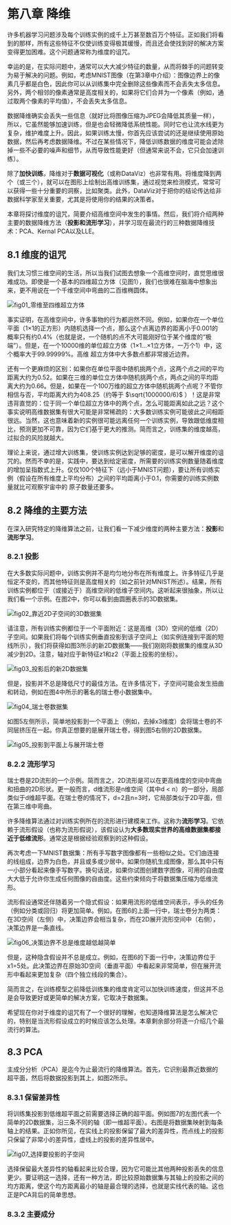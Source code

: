 # 第八章 降维

许多机器学习问题涉及每个训练实例的成千上万甚至数百万个特征。正如我们将看到的那样，所有这些特征不仅使训练变得极其缓慢，而且还会使找到好的解决方案变得更加困难。这个问题通常称为维度的诅咒。

幸运的是，在实际问题中，通常可以大大减少特征的数量，从而将棘手的问题转变为易于解决的问题。例如，考虑MNIST图像（在第3章中介绍）：图像边界上的像素几乎都是白色，因此你可以从训练集中完全删除这些像素而不会丢失太多信息。另外，两个相邻的像素通常是高度相关的，如果将它们合并为一个像素（例如，通过取两个像素的平均值），不会丢失太多信息。

数据降维确实会丢失一些信息（就好比将图像压缩为JPEG会降低其质量一样），所以，它虽然能够加速训练，但是也会轻微降低系统性能。同时它也让流水线更为复杂，维护难度上升。因此，如果训练太慢，你首先应该尝试的还是继续使用原始数据，然后再考虑数据降维。不过在某些情况下，降低训练数据的维度可能会滤除掉一些不必要的噪声和细节，从而导致性能更好（但通常来说不会，它只会加速训练）。

除了**加快训练**，降维对于**数据可视化**（或称DataViz）也非常有用。将维度降到两个（或三个），就可以在图形上绘制出高维训练集，通过视觉来检测模式，常常可以获得一些十分重要的洞察，比如聚类。此外，DataViz对于把你的结论传达给非数据科学家至关重要，尤其是将使用你的结果的决策者。

本章将探讨维度的诅咒，简要介绍高维空间中发生的事情。然后，我们将介绍两种主要的数据降维方法（**投影和流形学习**），并学习现在最流行的三种数据降维技术：PCA、Kernal PCA以及LLE。

## 8.1 维度的诅咒

我们太习惯三维空间的生活，所以当我们试图去想象一个高维空间时，直觉思维很难成功。即使是一个基本的四维超立方体（见图1），我们也很难在脑海中想象出来，更不用说在一个千维空间中弯曲的二百维椭圆体。

![fig01_零维至四维超立方体]()

事实证明，在高维空间中，许多事物的行为都迥然不同。例如，如果你在一个单位平面（1×1的正方形）内随机选择一个点，那么这个点离边界的距离小于0.001的概率只有约0.4%（也就是说，一个随机的点不大可能刚好位于某个维度的“极端”）。但是，在一个10000维的单位超立方体（1×1...×1立方体，一万个1）中，这个概率大于99.99999%。高维
超立方体中大多数点都非常接近边界。

还有一个更麻烦的区别：如果你在单位平面中随机挑两个点，这两个点之间的平均距离大约为0.52。如果在三维的单位立方体中随机挑两个点，两点之间的平均距离大约为0.66。但是，如果在一个100万维的超立方体中随机挑两个点呢？不管你相信与否，平均距离大约为408.25（约等于 $\sqrt{1000000/6}$ ）！这是非常违背直觉的：位于同一个单位超立方体中的两个点，怎么可能距离如此之远？这个事实说明高维数据集有很大可能是非常稀疏的：大多数训练实例可能彼此之间相距很远。当然，这也意味着新的实例很可能远离任何一个训练实例，导致跟低维度相比，预测更加不可靠，因为它们基于更大的推测。简而言之，训练集的维度越高，过拟合的风险就越大。

理论上来说，通过增大训练集，使训练实例达到足够的密度，是可以解开维度的诅咒的。然而不幸的是，实践中，要达到给定密度，所需要的训练实例数量随着维度的增加呈指数式上升。仅仅100个特征下（远小于MNIST问题），要让所有训练实例（假设在所有维度上平均分布）之间的平均距离小于0.1，你需要的训练实例数量就比可观察宇宙中的
原子数量还要多。

## 8.2 降维的主要方法

在深入研究特定的降维算法之前，让我们看一下减少维度的两种主要方法：**投影**和**流形学习**。

### 8.2.1 投影

在大多数实际问题中，训练实例并不是均匀地分布在所有维度上。许多特征几乎是恒定不变的，而其他特征则是高度相关的（如之前针对MNIST所述）。结果，所有训练实例都位于（或接近于）高维空间的低维子空间内。这听起来很抽象，所以让我们看一个示例。在图2中，你可以看到由圆圈表示的3D数据集。

![fig02_靠近2D子空间的3D数据集]()

请注意，所有训练实例都位于一个平面附近：这是高维（3D）空间的低维（2D）子空间。如果我们将每个训练实例垂直投影到该子空间上（如实例连接到平面的短线所示），我们将获得如图3所示的新2D数据集——我们刚刚将数据集的维度从3D减少到2D。注意，轴对应于新特征z1和z2（平面上投影的坐标）。

![fig03_投影后的新2D数据集]()

但是，投影并不总是降低尺寸的最佳方法。在许多情况下，子空间可能会发生扭曲和转动，例如在图4中所示的著名的瑞士卷小数据集中。

![fig04_瑞士卷数据集]()

如图5左侧所示，简单地投影到一个平面上（例如，去掉x3维度）会将瑞士卷的不同层挤压在一起。你真正想要的是展开瑞士卷，得到图5右侧的2D数据集。

![fig05_投影到平面上与展开瑞士卷]()

### 8.2.2 流形学习

瑞士卷是2D流形的一个示例。简而言之，2D流形是可以在更高维度的空间中弯曲和扭曲的2D形状。更一般而言，d维流形是n维空间（其中d < n）的一部分，局部类似于d维超平面。在瑞士卷的情况下，d=2且n=3时，它局部类似于2D平面，但在第三维中弯曲。

许多降维算法通过对训练实例所在的流形进行建模来工作。这称为**流形学习**。它依赖于流形假设（也称为流形假说），该假设认为**大多数现实世界的高维数据集都接近于低维流形**。通常这是根据经验观察到的这种假设。

再次考虑一下MNIST数据集：所有手写数字图像都有一些相似之处。它们由连接的线组成，边界为白色，并且或多或少居中。如果你随机生成图像，那么其中只有一小部分看起来像手写数字。换句话说，如果你试图创建数字图像，可用的自由度大大低于允许你生成任何图像的自由度。这些约束倾向于将数据集压缩为低维流形。

流形假设通常还伴随着另一个隐式假设：如果用流形的低维空间表示，手头的任务（例如分类或回归）将更加简单。例如，在图6的上面一行中，瑞士卷分为两类：在3D空间（左侧）中，决策边界会相当复杂，而在2D展开流形空间中（右侧），决策边界是一条直线。

![fig06_决策边界不总是维度越低越简单]()

但是，这种隐含假设并不总是成立。例如，在图6的下面一行中，决策边界位于x1=5处。此决策边界在原始3D空间（垂直平面）中看起来非常简单，但在展开流形中看起来更加复杂（四个独立线段的集合）。

简而言之，在训练模型之前降低训练集的维度肯定可以加快训练速度，但这并不总是会导致更好或更简单的解决方案，它取决于数据集。

希望现在你对于维度的诅咒有了一个很好的理解，也知道降维算法是怎么解决它的，特别是当流形假设成立的时候应该怎么处理。本章剩余部分将逐一介绍几个最流行的算法。

## 8.3 PCA

主成分分析（PCA）是迄今为止最流行的降维算法。首先，它识别最靠近数据的超平面，然后将数据投影到其上，如图2所示。

### 8.3.1 保留差异性

将训练集投影到低维超平面之前需要选择正确的超平面。例如图7的左图代表一个简单的2D数据集，沿三条不同的轴（即一维超平面）。右图是将数据集映射到每条轴上的结果。正如你所见，在实线上的投影保留了最大的差异性，而点线上的投影只保留了非常小的差异性，虚线上的投影的差异性居中。

![fig07_选择要投影的子空间]()

选择保留最大差异性的轴看起来比较合理，因为它可能比其他两种投影丢失的信息更少。要证明这一选择，还有一种方法，即比较原始数据集与其轴上的投影之间的均方距离，使这个均方距离最小的轴是最合理的选择，也就是实线代表的轴。这也正是PCA背后的简单思想。

### 8.3.2 主要成分


